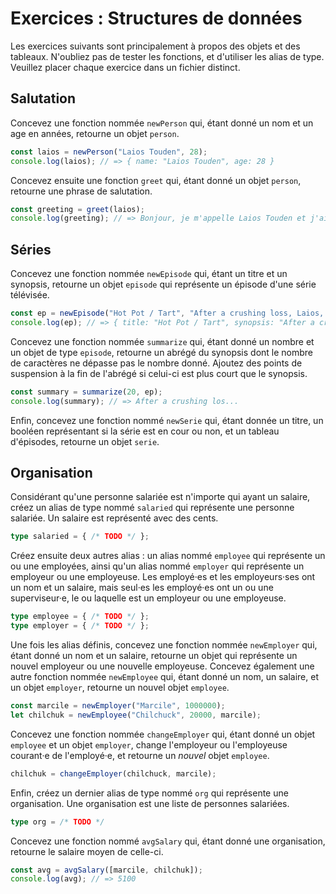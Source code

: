 # Exercices : Structures de données

Les exercices suivants sont principalement à propos des objets et des
tableaux. N'oubliez pas de tester les fonctions, et d'utiliser les alias
de type. Veuillez placer chaque exercice dans un fichier distinct.

## Salutation

Concevez une fonction nommée `newPerson` qui, étant donné un nom et un
age en années, retourne un objet `person`. 

```ts
const laios = newPerson("Laios Touden", 28);
console.log(laios); // => { name: "Laios Touden", age: 28 }
```

Concevez ensuite une fonction `greet` qui, étant donné un objet
`person`, retourne une phrase de salutation.

```ts
const greeting = greet(laios);
console.log(greeting); // => Bonjour, je m'appelle Laios Touden et j'ai 28 ans.
```

## Séries

Concevez une fonction nommée `newEpisode` qui, étant un titre et un
synopsis, retourne un objet `episode` qui représente un épisode d'une
série télévisée.

```ts
const ep = newEpisode("Hot Pot / Tart", "After a crushing loss, Laios, Marcille and Chilchuck quickly reenter the dungeon in order to save Falin, but this time, they have a foolproof survival plan.");
console.log(ep); // => { title: "Hot Pot / Tart", synopsis: "After a crushing loss, Laios, Marcille and Chilchuck quickly reenter the dungeon in order to save Falin, but this time, they have a foolproof survival plan." }
```

Concevez une fonction nommée `summarize` qui, étant donné un nombre et
un objet de type `episode`, retourne un abrégé du synopsis dont le
nombre de caractères ne dépasse pas le nombre donné. Ajoutez des points
de suspension à la fin de l'abrégé si celui-ci est plus court que le
synopsis.


```ts
const summary = summarize(20, ep);
console.log(summary); // => After a crushing los...
```

Enfin, concevez une fonction nommé `newSerie` qui, étant donnée un
titre, un booléen représentant si la série est en cour ou non, et un
tableau d'épisodes, retourne un objet `serie`.

## Organisation

Considérant qu'une personne salariée est n'importe qui ayant un salaire,
créez un alias de type nommé `salaried` qui représente une personne
salariée. Un salaire est représenté avec des cents.

```ts
type salaried = { /* TODO */ };
```

Créez ensuite deux autres alias : un alias nommé `employee` qui
représente un ou une employées, ainsi qu'un alias nommé `employer` qui
représente un employeur ou une employeuse. Les employé·es et les
employeurs·ses ont un nom et un salaire, mais seul·es les employé·es ont
un ou une superviseur·e, le ou laquelle est un employeur ou une
employeuse.

```ts
type employee = { /* TODO */ };
type employer = { /* TODO */ };
```

Une fois les alias définis, concevez une fonction nommée `newEmployer`
qui, étant donné un nom et un salaire, retourne un objet qui représente
un nouvel employeur ou une nouvelle employeuse. Concevez également une
autre fonction nommée `newEmployee` qui, étant donné un nom, un salaire,
et un objet `employer`, retourne un nouvel objet `employee`.

```ts
const marcile = newEmployer("Marcile", 1000000);
let chilchuk = newEmployee("Chilchuck", 20000, marcile);
```

Concevez une fonction nommée `changeEmployer` qui, étant donné un objet
`employee` et un objet `employer`, change l'employeur ou l'employeuse
courant·e de l'employé·e, et retourne un *nouvel* objet `employee`.

```ts
chilchuk = changeEmployer(chilchuck, marcile);
```

Enfin, créez un dernier alias de type nommé `org` qui représente une
organisation. Une organisation est une liste de personnes salariées.

```ts
type org = /* TODO */
```

Concevez une fonction nommé `avgSalary` qui, étant donné une
organisation, retourne le salaire moyen de celle-ci.

```ts
const avg = avgSalary([marcile, chilchuk]);
console.log(avg); // => 5100
```
